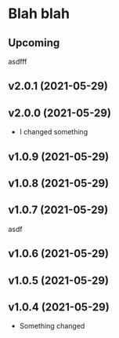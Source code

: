 # Blah blah

## Upcoming
asdfff
## v2.0.1 (2021-05-29)



## v2.0.0 (2021-05-29)

- I changed something

## v1.0.9 (2021-05-29)



## v1.0.8 (2021-05-29)



## v1.0.7 (2021-05-29)

asdf

## v1.0.6 (2021-05-29)



## v1.0.5 (2021-05-29)



## v1.0.4 (2021-05-29)

- Something changed
